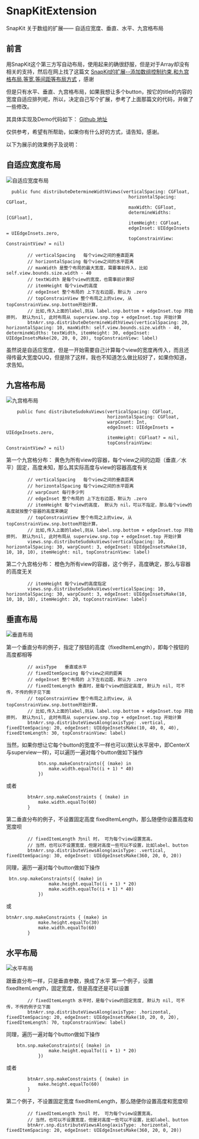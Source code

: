 # SnapKitExtension
SnapKit 关于数组的扩展—— 自适应宽度、垂直、水平、九宫格布局

## 前言
用SnapKit这个第三方写自动布局，使用起来的确很舒服，但是对于Array却没有相关的支持，然后在网上找了这篇文 [SnapKit的扩展--添加数组控制约束,和九宫格布局,等宽,等间距等布局方式](https://blog.csdn.net/spicyShrimp/article/details/78070613) ，感谢

但是只有水平、垂直、九宫格布局，如果我想让多个button，按它的title的内容的宽度自适应排列呢，所以，决定自己写个扩展，参考了上面那篇文的代码，并做了一些修改。

其具体实现及Demo代码如下： [Github 地址](https://github.com/ning-echonn/SnapKitExtensionDemo)

仅供参考，希望有所帮助，如果你有什么好的方式，请告知，感谢。

以下为展示的效果例子及说明：

## 自适应宽度布局

![自适应宽度布局](https://img-blog.csdn.net/20180523172011131?watermark/2/text/aHR0cHM6Ly9ibG9nLmNzZG4ubmV0L3puX2VjaG9ubg==/font/5a6L5L2T/fontsize/400/fill/I0JBQkFCMA==/dissolve/70)

```
  public func distributeDetermineWidthViews(verticalSpacing: CGFloat,
                                              horizontalSpacing: CGFloat,
                                              maxWidth: CGFloat,
                                              determineWidths: [CGFloat],
                                              itemHeight: CGFloat,
                                              edgeInset: UIEdgeInsets = UIEdgeInsets.zero,
                                              topConstrainView: ConstraintView? = nil) 
```
```
        // verticalSpacing   每个view之间的垂直距离
        // horizontalSpacing 每个view之间的水平距离
        // maxWidth 是整个布局的最大宽度，需要事前传入，比如 self.view.bounds.size.width - 40
        // textWidth 是每个view的宽度，也需事前计算好
        // itemHeight 每个view的高度
        // edgeInset 整个布局的 上下左右边距，默认为 .zero
        // topConstrainView 整个布局之上的view, 从topConstrainView.snp.bottom开始计算，
        // 比如,传入上面的label,则从 label.snp.bottom + edgeInset.top 开始排列， 默认为nil, 此时布局从 superview.snp.top + edgeInset.top 开始计算
        btnArr.snp.distributeDetermineWidthViews(verticalSpacing: 20, horizontalSpacing: 10, maxWidth: self.view.bounds.size.width - 40, determineWidths: textWidth, itemHeight: 30, edgeInset: UIEdgeInsetsMake(20, 20, 0, 20), topConstrainView: label)
```

虽然说是自适应宽度，但是一开始需要自己计算每个view的宽度再传入，而且还得传最大宽度QUQ，但是除了这样，我也不知道怎么做比较好了，如果你知道，求告知。

## 九宫格布局

![九宫格布局](https://img-blog.csdn.net/20180523172045267?watermark/2/text/aHR0cHM6Ly9ibG9nLmNzZG4ubmV0L3puX2VjaG9ubg==/font/5a6L5L2T/fontsize/400/fill/I0JBQkFCMA==/dissolve/70)

```
    public func distributeSudokuViews(verticalSpacing: CGFloat,
                                      horizontalSpacing: CGFloat,
                                      warpCount: Int,
                                      edgeInset: UIEdgeInsets = UIEdgeInsets.zero,
                                      itemHeight: CGFloat? = nil,
                                      topConstrainView: ConstraintView? = nil)
```

第一个九宫格分布：
黄色为所有view的容器，每个view之间的边距（垂直／水平）固定，高度未知，那么其实际高度与view的容器高度有关
```
        // verticalSpacing   每个view之间的垂直距离
        // horizontalSpacing 每个view之间的水平距离
        // warpCount 每行多少列
        // edgeInset 整个布局的 上下左右边距，默认为 .zero
        // itemHeight 每个view的高度， 默认为 nil，可以不指定，那么每个view的高度就按整个容器的高度来确定
        // topConstrainView 整个布局之上的view, 从topConstrainView.snp.bottom开始计算，
        // 比如,传入上面的label,则从 label.snp.bottom + edgeInset.top 开始排列， 默认为nil, 此时布局从 superview.snp.top + edgeInset.top 开始计算
        views.snp.distributeSudokuViews(verticalSpacing: 10, horizontalSpacing: 30, warpCount: 3, edgeInset: UIEdgeInsetsMake(10, 10, 10, 10), itemHeight: nil, topConstrainView: label)
```

第二个九宫格分布：
橙色为所有view的容器，这个例子，高度确定，那么与容器的高度无关
```
		// itemHeight 每个view的高度指定
        views.snp.distributeSudokuViews(verticalSpacing: 10, horizontalSpacing: 30, warpCount: 3, edgeInset: UIEdgeInsetsMake(10, 10, 10, 10), itemHeight: 20, topConstrainView: label)
```

## 垂直布局
![垂直布局](https://img-blog.csdn.net/20180523172112515?watermark/2/text/aHR0cHM6Ly9ibG9nLmNzZG4ubmV0L3puX2VjaG9ubg==/font/5a6L5L2T/fontsize/400/fill/I0JBQkFCMA==/dissolve/70)

第一个垂直分布的例子，指定了按钮的高度（fixedItemLength），即每个按钮的高度都相等
```
        // axisType   垂直或水平
        // fixedItemSpacing 每个view之间的距离
        // edgeInset 整个布局的 上下左右边距，默认为 .zero
        // fixedItemLength 垂直时，是每个view的固定高度, 默认为 nil, 可不传，不传的例子见下面
        // topConstrainView 整个布局之上的view, 从topConstrainView.snp.bottom开始计算，
        // 比如,传入上面的label,则从 label.snp.bottom + edgeInset.top 开始排列， 默认为nil, 此时布局从 superview.snp.top + edgeInset.top 开始计算
        btnArr.snp.distributeViewsAlong(axisType: .vertical, fixedItemSpacing: 20, edgeInset: UIEdgeInsetsMake(10, 40, 0, 40), fixedItemLength: 30, topConstrainView: label)
```
当然，如果你想让它每个button的宽度不一样也可以(默认水平居中，即CenterX与superview一样)，可以遍历一遍对每个button做如下操作
```
            btn.snp.makeConstraints({ (make) in
                make.width.equalTo((i + 1) * 40)
            })
```
或者

```
		btnArr.snp.makeConstraints { (make) in
            make.width.equalTo(60)
        }
```


第二垂直分布的例子，不设置固定高度 fixedItemLength，那么随便你设置高度和宽度呗
```
	    // fixedItemLength 为nil 时， 可为每个view设置宽高，
        // 当然，也可以不设置宽度，但是对高度一些可以不设置，比如label、button
        btnArr.snp.distributeViewsAlong(axisType: .vertical, fixedItemSpacing: 30, edgeInset: UIEdgeInsetsMake(360, 20, 0, 20))
```

同理，遍历一遍对每个button做如下操作
```
 btn.snp.makeConstraints({ (make) in
                make.height.equalTo((i + 1) * 20)
                make.width.equalTo((i + 1) * 40)
            })
```
或

```
btnArr.snp.makeConstraints { (make) in
            make.height.equalTo(30)
            make.width.equalTo(60)
        }
```

## 水平布局
![水平布局](https://img-blog.csdn.net/20180523172135354?watermark/2/text/aHR0cHM6Ly9ibG9nLmNzZG4ubmV0L3puX2VjaG9ubg==/font/5a6L5L2T/fontsize/400/fill/I0JBQkFCMA==/dissolve/70)

跟垂直分布一样，只是垂直参数，换成了水平
第一个例子，设置fixedItemLength，固定宽度，但是高度还是可以设置
```
        // fixedItemLength 水平时，是每个view的固定宽度, 默认为 nil, 可不传，不传的例子见下面
        btnArr.snp.distributeViewsAlong(axisType: .horizontal, fixedItemSpacing: 20, edgeInset: UIEdgeInsetsMake(10, 20, 0, 20), fixedItemLength: 70, topConstrainView: label)
```
同理，遍历一遍对每个button做如下操作
```
	btn.snp.makeConstraints({ (make) in
                make.height.equalTo((i + 1) * 20)
            })
```
或者

```
        btnArr.snp.makeConstraints { (make) in
            make.height.equalTo(60)
        }
```

第二个例子，不设置固定宽度 fixedItemLength，那么随便你设置高度和宽度呗

```
        // fixedItemLength 为nil 时， 可为每个view设置宽高，
        // 当然，也可以不设置宽度，但是对高度一些可以不设置，比如label、button
        btnArr.snp.distributeViewsAlong(axisType: .horizontal, fixedItemSpacing: 20, edgeInset: UIEdgeInsetsMake(360, 20, 0, 20))
```
